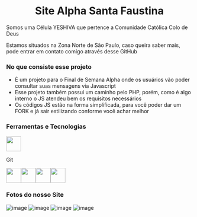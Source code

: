 <h1 align="center">Site Alpha Santa Faustina</h1>
<p>Somos uma Célula YESHIVA que pertence a Comunidade Católica Colo de Deus</p>
<p>Estamos situados na Zona Norte de São Paulo, caso queira saber mais, pode entrar em contato comigo através desse GitHub</p>

### No que consiste esse projeto
- É um projeto para o Final de Semana Alpha onde os usuários vão poder consultar suas mensagens via Javascript
- Esse projeto também possui um caminho pelo PHP, porém, como é algo interno o JS atendeu bem os requisitos necessários
- Os códigos JS estão na forma simplificada, para você poder dar um FORK e já sair estilizando conforme você achar melhor

### Ferramentas e Tecnologias

<img src="https://cdn.jsdelivr.net/gh/devicons/devicon/icons/git/git-original.svg" width="40" height="40"/> <p>Git</p> <img src="https://cdn.jsdelivr.net/gh/devicons/devicon/icons/html5/html5-original-wordmark.svg" width="40" height="40"/><img src="https://cdn.jsdelivr.net/gh/devicons/devicon/icons/css3/css3-original-wordmark.svg" width="40" height="40"/><img src="https://cdn.jsdelivr.net/gh/devicons/devicon/icons/bootstrap/bootstrap-original.svg" width="40" height="40"/><img src="https://cdn.jsdelivr.net/gh/devicons/devicon/icons/javascript/javascript-original.svg" width="40" height="40"/>




### Fotos do nosso Site
 ![image](https://user-images.githubusercontent.com/81269229/180592842-17f996b0-7973-4839-87ec-2f44f3eacb0a.png)
 ![image](https://user-images.githubusercontent.com/81269229/180592850-9ffe52d5-7c5e-4e40-a921-c599fddfed37.png)
 ![image](https://user-images.githubusercontent.com/81269229/180592867-d7482cbf-8be8-4ae1-8d8b-71e71f4dac9c.png)
 ![image](https://user-images.githubusercontent.com/81269229/180592870-9d5b2123-9400-491b-a118-6eda6c3b152b.png)

